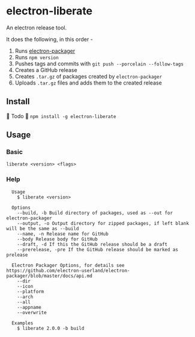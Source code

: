 # electron-liberate

An electron release tool.

It does the following, in this order -

1. Runs [electron-packager](https://github.com/electron-userland/electron-packager)
2. Runs `npm version`
3. Pushes tags and commits with `git push --porcelain --follow-tags`
4. Creates a GitHub release
5. Creates `.tar.gz` of packages created by `electron-packager`
6. Uploads `.tar.gz` files and adds them to the created release

## Install
:rotating_light: Todo :rotating_light:
`npm install -g electron-liberate`

## Usage

### Basic
`liberate <version> <flags>`

### Help
```
  Usage
    $ liberate <version>

  Options
    --build, -b Build directory of packages, used as --out for electron-packager
    --output, -o Output directory for zipped packages, if left blank will be the same as --build
    --name, -n Release name for GitHub
    --body Release body for GitHub
    --draft, -d If this the GitHub release should be a draft
    --prerelease, -pre If the GitHub release should be marked as prelease

  Electron Packager Options, for details see https://github.com/electron-userland/electron-packager/blob/master/docs/api.md
    --dir
    --icon
    --platform
    --arch
    --all
    --appname
    --overwrite

  Examples
    $ liberate 2.0.0 -b build
```
